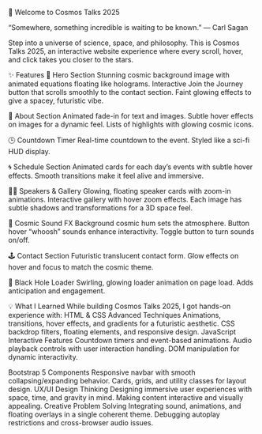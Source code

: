 🌌 Welcome to Cosmos Talks 2025

“Somewhere, something incredible is waiting to be known.” — Carl Sagan

Step into a universe of science, space, and philosophy. This is Cosmos Talks 2025, an interactive website experience where every scroll, hover, and click takes you closer to the stars.

✨ Features
🚀 Hero Section
Stunning cosmic background image with animated equations floating like holograms.
Interactive Join the Journey button that scrolls smoothly to the contact section.
Faint glowing effects to give a spacey, futuristic vibe.

🌌 About Section
Animated fade-in for text and images.
Subtle hover effects on images for a dynamic feel.
Lists of highlights with glowing cosmic icons.

🕒 Countdown Timer
Real-time countdown to the event.
Styled like a sci-fi HUD display.

🌀 Schedule Section
Animated cards for each day’s events with subtle hover effects.
Smooth transitions make it feel alive and immersive.

🧑‍🚀 Speakers & Gallery
Glowing, floating speaker cards with zoom-in animations.
Interactive gallery with hover zoom effects.
Each image has subtle shadows and transformations for a 3D space feel.

🎵 Cosmic Sound FX
Background cosmic hum sets the atmosphere.
Button hover “whoosh” sounds enhance interactivity.
Toggle button to turn sounds on/off.

🕹 Contact Section
Futuristic translucent contact form.
Glow effects on hover and focus to match the cosmic theme.

🌠 Black Hole Loader
Swirling, glowing loader animation on page load.
Adds anticipation and engagement.

💡 What I Learned
While building Cosmos Talks 2025, I got hands-on experience with:
HTML & CSS Advanced Techniques
Animations, transitions, hover effects, and gradients for a futuristic aesthetic.
CSS backdrop filters, floating elements, and responsive design.
JavaScript Interactive Features
Countdown timers and event-based animations.
Audio playback controls with user interaction handling.
DOM manipulation for dynamic interactivity.

Bootstrap 5 Components
Responsive navbar with smooth collapsing/expanding behavior.
Cards, grids, and utility classes for layout design.
UX/UI Design Thinking
Designing immersive user experiences with space, time, and gravity in mind.
Making content interactive and visually appealing.
Creative Problem Solving
Integrating sound, animations, and floating overlays in a single coherent theme.
Debugging autoplay restrictions and cross-browser audio issues.